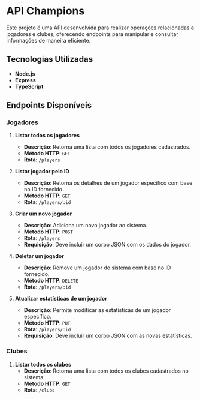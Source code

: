 # API Champions

Este projeto é uma API desenvolvida para realizar operações relacionadas a jogadores e clubes, oferecendo endpoints para manipular e consultar informações de maneira eficiente.

## Tecnologias Utilizadas

- **Node.js**
- **Express**
- **TypeScript**

## Endpoints Disponíveis

### Jogadores

1. **Listar todos os jogadores**

   - **Descrição**: Retorna uma lista com todos os jogadores cadastrados.
   - **Método HTTP**: `GET`
   - **Rota**: `/players`

2. **Listar jogador pelo ID**

   - **Descrição**: Retorna os detalhes de um jogador específico com base no ID fornecido.
   - **Método HTTP**: `GET`
   - **Rota**: `/players/:id`

3. **Criar um novo jogador**

   - **Descrição**: Adiciona um novo jogador ao sistema.
   - **Método HTTP**: `POST`
   - **Rota**: `/players`
   - **Requisição**: Deve incluir um corpo JSON com os dados do jogador.

4. **Deletar um jogador**

   - **Descrição**: Remove um jogador do sistema com base no ID fornecido.
   - **Método HTTP**: `DELETE`
   - **Rota**: `/players/:id`

5. **Atualizar estatísticas de um jogador**
   - **Descrição**: Permite modificar as estatísticas de um jogador específico.
   - **Método HTTP**: `PUT`
   - **Rota**: `/players/:id`
   - **Requisição**: Deve incluir um corpo JSON com as novas estatísticas.

### Clubes

1. **Listar todos os clubes**
   - **Descrição**: Retorna uma lista com todos os clubes cadastrados no sistema.
   - **Método HTTP**: `GET`
   - **Rota**: `/clubs`
